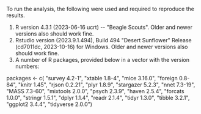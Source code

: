 To run the analysis, the following were used and required to reproduce the results.

1) R version 4.3.1 (2023-06-16 ucrt) -- "Beagle Scouts". Older and newer versions also should work fine.
2) Rstudio version (2023.9.1.494), Build 494 "Desert Sunflower" Release (cd7011dc, 2023-10-16) for Windows. Older and newer versions also should work fine.
3) A number of R packages, provided below in a vector with the version numbers:

packages <- c(  "survey 4.2-1",  "xtable 1.8-4",    "mice 3.16.0",  "foreign 0.8-84", "knitr 1.45",  "rjson 0.2.21", "plyr 1.8.9", "stargazer 5.2.3", "nnet 7.3-19",     "MASS 7.3-60", "mixtools 2.0.0",  "psych 2.3.9",     "haven 2.5.4", "forcats 1.0.0",   "stringr 1.5.1", "dplyr 1.1.4", "readr 2.1.4", "tidyr 1.3.0", "tibble 3.2.1", "ggplot2 3.4.4",   "tidyverse 2.0.0")

